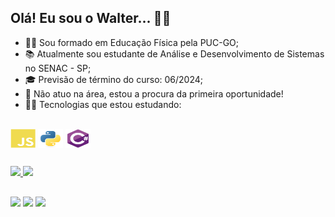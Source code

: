## Olá! Eu sou o Walter... 👋🙂

- 👨‍🎓 Sou formado em Educação Física pela PUC-GO;
- 📚 Atualmente sou estudante de Análise e Desenvolvimento de Sistemas no SENAC - SP;
- 🎓 Previsão de término do curso: 06/2024;
- 🙏 Não atuo na área, estou a procura da primeira oportunidade!
- 🧑‍💻 Tecnologias que estou estudando:

<div style="display: inline_block"><br>
  <img align="center" alt="Walter-Js" height="30" width="40" src="https://raw.githubusercontent.com/devicons/devicon/master/icons/javascript/javascript-plain.svg">
  <img align="center" alt="Walter-Python" height="30" width="40" src="https://raw.githubusercontent.com/devicons/devicon/master/icons/python/python-original.svg">
  <img align="center" alt="Walter-Csharp" height="30" width="40" src="https://raw.githubusercontent.com/devicons/devicon/master/icons/csharp/csharp-original.svg">
</div>

##

<div>
  <a href="https://github.com/Walter-Rodrigues">
  <img height="180em" src="https://github-readme-stats.vercel.app/api?username=Walter-Rodrigues&show_icons=true&theme=dracula&include_all_commits=true&count_private=true"/>
  <img height="180em" src="https://github-readme-stats.vercel.app/api/top-langs/?username=Walter-Rodrigues&layout=compact&langs_count=7&theme=dracula"/>
</div>

##

<a href="https://discord.com/channels/Waltao#6587" target="_blank"><img src="https://img.shields.io/badge/Discord-7289DA?style=for-the-badge&logo=discord&logoColor=white" target="_blank"></a> 
  <a href="mailto:devwalterrodrigues@outlook.com" target="_blank"><img src="https://img.shields.io/badge/Microsoft_Outlook-0078D4?style=for-the-badge&logo=microsoft-outlook&logoColor=white" target="_blank"></a>
  <a href="https://linkedin.com/in/walter-rodrigues-ab2116235" target="_blank"><img src="https://img.shields.io/badge/-LinkedIn-%230077B5?style=for-the-badge&logo=linkedin&logoColor=white" target="_blank"></a> 
